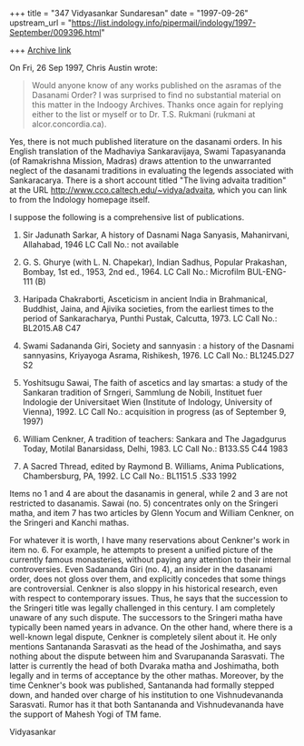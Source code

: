+++
title = "347 Vidyasankar Sundaresan"
date = "1997-09-26"
upstream_url = "https://list.indology.info/pipermail/indology/1997-September/009396.html"

+++
[Archive link](https://list.indology.info/pipermail/indology/1997-September/009396.html)

On Fri, 26 Sep 1997, Chris Austin wrote:

> Would anyone know of any works published on the asramas of the Dasanami
> Order? I was surprised to find no substantial material on this matter in
> the Indoogy Archives. Thanks once again for replying either to the list or
> myself or to Dr. T.S. Rukmani (rukmani at alcor.concordia.ca).

Yes, there is not much published literature on the dasanami orders. In his
English translation of the Madhaviya Sankaravijaya, Swami Tapasyananda (of
Ramakrishna Mission, Madras) draws attention to the unwarranted neglect of
the dasanami traditions in evaluating the legends associated with
Sankaracarya. There is a short account titled "The living advaita
tradition" at the URL <http://www.cco.caltech.edu/~vidya/advaita>, which
you can link to from the Indology homepage itself.

I suppose the following is a comprehensive list of publications.

  1. Sir Jadunath Sarkar, A history of Dasnami Naga Sanyasis, Mahanirvani,
     Allahabad, 1946
     LC Call No.: not available

  2. G. S. Ghurye (with L. N. Chapekar), Indian Sadhus, Popular Prakashan,
     Bombay, 1st ed., 1953, 2nd ed., 1964.
     LC Call No.: Microfilm BUL-ENG-111 (B)

  3. Haripada Chakraborti, Asceticism in ancient India in Brahmanical,
     Buddhist, Jaina, and Ajivika societies, from the earliest times to
     the period of Sankaracharya, Punthi Pustak, Calcutta, 1973.
     LC Call No.: BL2015.A8 C47

  4. Swami Sadananda Giri, Society and sannyasin : a history of the
     Dasnami sannyasins, Kriyayoga Asrama, Rishikesh, 1976.
     LC Call No.: BL1245.D27 S2

  5. Yoshitsugu Sawai, The faith of ascetics and lay smartas: a study of
     the Sankaran tradition of Srngeri, Sammlung de Nobili, Instituet fuer
     Indologie der Universitaet Wien (Institute of Indology, University of
     Vienna), 1992.
     LC Call No.: acquisition in progress (as of September 9, 1997)

  6. William Cenkner, A tradition of teachers: Sankara and The Jagadgurus
     Today, Motilal Banarsidass, Delhi, 1983.
     LC Call No.: B133.S5 C44 1983

  7. A Sacred Thread, edited by Raymond B. Williams, Anima Publications,
     Chambersburg, PA, 1992.
     LC Call No.: BL1151.5 .S33 1992

Items no 1 and 4 are about the dasanamis in general, while 2 and 3 are not
restricted to dasanamis. Sawai (no. 5) concentrates only on the Sringeri
matha, and item 7 has two articles by Glenn Yocum and William Cenkner, on
the Sringeri and Kanchi mathas.

For whatever it is worth, I have many reservations about Cenkner's work in
item no. 6. For example, he attempts to present a unified picture of the
currently famous monasteries, without paying any attention to their
internal controversies. Even Sadananda Giri (no. 4), an insider in the
dasanami order, does not gloss over them, and explicitly concedes that
some things are controversial. Cenkner is also sloppy in his historical
research, even with respect to contemporary issues. Thus, he says that the
succession to the Sringeri title was legally challenged in this century. I
am completely unaware of any such dispute. The successors to the Sringeri
matha have typically been named years in advance. On the other hand, where
there is a well-known legal dispute, Cenkner is completely silent about
it. He only mentions Santananda Sarasvati as the head of the Joshimatha,
and says nothing about the dispute between him and Svarupananda Sarasvati.
The latter is currently the head of both Dvaraka matha and Joshimatha,
both legally and in terms of acceptance by the other mathas. Moreover, by
the time Cenkner's book was published, Santananda had formally stepped
down, and handed over charge of his institution to one Vishnudevananda
Sarasvati. Rumor has it that both Santananda and Vishnudevananda have the
support of Mahesh Yogi of TM fame.

Vidyasankar



